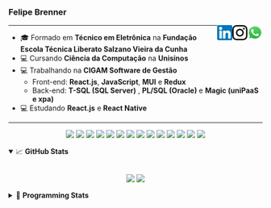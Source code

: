 <h3>Felipe Brenner</h3>

<a href="https://api.whatsapp.com/send?phone=5551995585968" target="_blank" rel="nofollow"><img align="right" width="30rem" src="./assets/whatsapp.png" alt="Whatsapp: +55 51995585968"/></a>
<a href="https://www.instagram.com/felipeobrenner/" target="_blank" rel="nofollow"><img align="right" width="30rem" src="./assets/instagram.png" alt="Instagram: @felipeobrenner"/></a>
<a href="https://www.linkedin.com/in/felipe-de-oliveira-brenner/" target="_blank" rel="nofollow"><img align="right" width="30rem" src="./assets/linkedin.png" alt="LinkedIn: @felipe-de-oliveira-brenner"/></a>

---

- 🎓 Formado em **Técnico em Eletrônica** na **Fundação Escola Técnica Liberato Salzano Vieira da Cunha**
- 💻 Cursando **Ciência da Computação** na **Unisinos**
- 💻 Trabalhando na **CIGAM Software de Gestão**
  - Front-end: **React.js**, **JavaScript**, **MUI** e **Redux**
  - Back-end: **T-SQL (SQL Server)** , **PL/SQL (Oracle)** e **Magic (uniPaaS e xpa)**
- 💻 Estudando **React.js** e **React Native**

---

<p align='center'>
  <img width="35rem" src="https://cdn.jsdelivr.net/gh/devicons/devicon/icons/react/react-original.svg" />
  <img width="35rem" src="https://cdn.jsdelivr.net/gh/devicons/devicon/icons/javascript/javascript-plain.svg" />
  <img width="35rem" src="https://cdn.jsdelivr.net/gh/devicons/devicon/icons/typescript/typescript-plain.svg" />
  <img width="35rem" src="https://cdn.jsdelivr.net/gh/devicons/devicon/icons/materialui/materialui-plain.svg" />
  <img width="35rem" src="https://cdn.jsdelivr.net/gh/devicons/devicon/icons/redux/redux-original.svg" />
  <img width="35rem" src="https://cdn.jsdelivr.net/gh/devicons/devicon/icons/css3/css3-plain.svg" />
  <img width="35rem" src="https://cdn.jsdelivr.net/gh/devicons/devicon/icons/html5/html5-plain.svg" />
  <img width="35rem" src="https://cdn.jsdelivr.net/gh/devicons/devicon/icons/vscode/vscode-original.svg" />
  <img width="35rem" src="https://cdn.jsdelivr.net/gh/devicons/devicon/icons/git/git-original.svg" />
  <img width="35rem" src="https://cdn.jsdelivr.net/gh/devicons/devicon/icons/yarn/yarn-original.svg" />
  <img width="35rem" src="https://cdn.jsdelivr.net/gh/devicons/devicon/icons/npm/npm-original-wordmark.svg" />
  <img width="35rem" src="https://cdn.jsdelivr.net/gh/devicons/devicon/icons/microsoftsqlserver/microsoftsqlserver-plain.svg" />
  <img width="35rem" src="https://cdn.jsdelivr.net/gh/devicons/devicon/icons/oracle/oracle-original.svg" />
  <img width="35rem" src="https://cdn.jsdelivr.net/gh/devicons/devicon/icons/ubuntu/ubuntu-plain.svg" />
</p>

<details open>
  <summary>📈 <b>GitHub Stats</b></summary>
  <br>
  <p align="center">
  <img src="https://github-readme-stats.vercel.app/api?username=felipebrenner&show_icons=true&theme=dark"/>
  <img src="https://github-readme-stats.vercel.app/api/top-langs/?username=felipebrenner&layout=compact&theme=dark">
  </p>

</details>

<details>
  <summary>🤖 <b>Programming Stats</b></summary>
  <br/>

  <!--START_SECTION:waka-->
**🐱 My GitHub Data** 

> 🏆 61 Contributions in the Year 2022
 > 
> 📦 140.8 kB Used in GitHub's Storage 
 > 
> 🚫 Not Opted to Hire
 > 
> 📜 21 Public Repositories 
 > 
> 🔑 1 Private Repository 
 > 
**I'm a Night 🦉** 

```text
🌞 Morning    64 commits     ███░░░░░░░░░░░░░░░░░░░░░░   11.51% 
🌆 Daytime    156 commits    ███████░░░░░░░░░░░░░░░░░░   28.06% 
🌃 Evening    315 commits    ██████████████░░░░░░░░░░░   56.65% 
🌙 Night      21 commits     █░░░░░░░░░░░░░░░░░░░░░░░░   3.78%

```
📅 **I'm Most Productive on Sunday** 

```text
Monday       95 commits     ████░░░░░░░░░░░░░░░░░░░░░   17.09% 
Tuesday      114 commits    █████░░░░░░░░░░░░░░░░░░░░   20.5% 
Wednesday    64 commits     ███░░░░░░░░░░░░░░░░░░░░░░   11.51% 
Thursday     59 commits     ██░░░░░░░░░░░░░░░░░░░░░░░   10.61% 
Friday       36 commits     █░░░░░░░░░░░░░░░░░░░░░░░░   6.47% 
Saturday     63 commits     ██░░░░░░░░░░░░░░░░░░░░░░░   11.33% 
Sunday       125 commits    █████░░░░░░░░░░░░░░░░░░░░   22.48%

```


📊 **This Week I Spent My Time On** 

```text
💬 Programming Languages: 
TypeScript               18 hrs 16 mins      █████████████████░░░░░░░░   68.57% 
JavaScript               4 hrs 46 mins       ████░░░░░░░░░░░░░░░░░░░░░   17.91% 
Markdown                 2 hrs 2 mins        ██░░░░░░░░░░░░░░░░░░░░░░░   7.63% 
JSON                     1 hr 3 mins         █░░░░░░░░░░░░░░░░░░░░░░░░   4.0% 
Other                    22 mins             ░░░░░░░░░░░░░░░░░░░░░░░░░   1.39%

🔥 Editors: 
VS Code                  26 hrs 38 mins      █████████████████████████   100.0%

🐱‍💻 Projects: 
ignite-react-native      20 hrs 20 mins      ███████████████████░░░░░░   76.32% 
www_CGFrontEnd           5 hrs 37 mins       █████░░░░░░░░░░░░░░░░░░░░   21.12% 
www_CGFrontTemplate      20 mins             ░░░░░░░░░░░░░░░░░░░░░░░░░   1.31% 
Unknown Project          6 mins              ░░░░░░░░░░░░░░░░░░░░░░░░░   0.42% 
entregar-desafio         5 mins              ░░░░░░░░░░░░░░░░░░░░░░░░░   0.32%

💻 Operating System: 
Linux                    26 hrs 38 mins      █████████████████████████   100.0%

```

**I Mostly Code in TypeScript** 

```text
TypeScript               9 repos             ██████████░░░░░░░░░░░░░░░   42.86% 
Java                     3 repos             ███░░░░░░░░░░░░░░░░░░░░░░   14.29% 
CSS                      2 repos             ██░░░░░░░░░░░░░░░░░░░░░░░   9.52% 
JavaScript               2 repos             ██░░░░░░░░░░░░░░░░░░░░░░░   9.52% 
Assembly                 1 repo              █░░░░░░░░░░░░░░░░░░░░░░░░   4.76%

```



 Last Updated on 22/02/2022 02:31:24 UTC
<!--END_SECTION:waka-->
</details>
